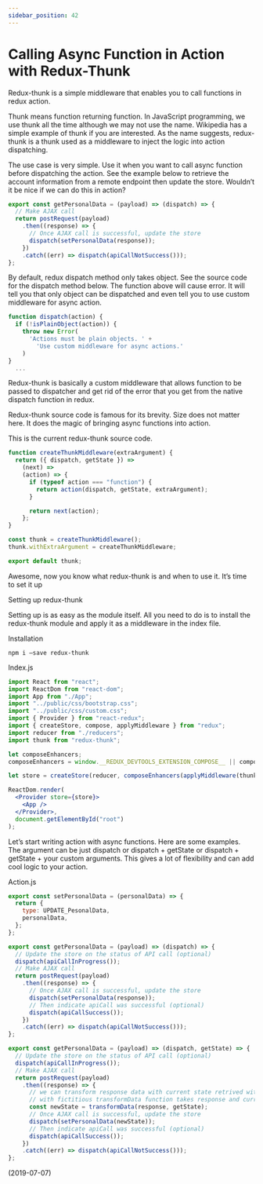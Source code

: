 ```yaml
---
sidebar_position: 42
---
```


# Calling Async Function in Action with Redux-Thunk

Redux-thunk is a simple middleware that enables you to call functions in redux action.

Thunk means function returning function. In JavaScript programming, we use thunk all the time although we may not use the name. Wikipedia has a simple example of thunk if you are interested. As the name suggests, redux-thunk is a thunk used as a middleware to inject the logic into action dispatching.

The use case is very simple. Use it when you want to call async function before dispatching the action. See the example below to retrieve the account information from a remote endpoint then update the store. Wouldn’t it be nice if we can do this in action?

```jsx
export const getPersonalData = (payload) => (dispatch) => {
  // Make AJAX call
  return postRequest(payload)
    .then((response) => {
      // Once AJAX call is successful, update the store
      dispatch(setPersonalData(response));
    })
    .catch((err) => dispatch(apiCallNotSuccess()));
};
```

By default, redux dispatch method only takes object. See the source code for the dispatch method below. The function above will cause error. It will tell you that only object can be dispatched and even tell you to use custom middleware for async action.

```jsx
function dispatch(action) {
  if (!isPlainObject(action)) {
    throw new Error(
      'Actions must be plain objects. ' +
        'Use custom middleware for async actions.'
    )
}
  ...
```

Redux-thunk is basically a custom middleware that allows function to be passed to dispatcher and get rid of the error that you get from the native dispatch function in redux.

Redux-thunk source code is famous for its brevity. Size does not matter here. It does the magic of bringing async functions into action.

This is the current redux-thunk source code.

```jsx
function createThunkMiddleware(extraArgument) {
  return ({ dispatch, getState }) =>
    (next) =>
    (action) => {
      if (typeof action === "function") {
        return action(dispatch, getState, extraArgument);
      }

      return next(action);
    };
}

const thunk = createThunkMiddleware();
thunk.withExtraArgument = createThunkMiddleware;

export default thunk;
```

Awesome, now you know what redux-thunk is and when to use it. It’s time to set it up

Setting up redux-thunk

Setting up is as easy as the module itself. All you need to do is to install the redux-thunk module and apply it as a middleware in the index file.

Installation

`npm i –save redux-thunk`

Index.js

```jsx
import React from "react";
import ReactDom from "react-dom";
import App from "./App";
import "../public/css/bootstrap.css";
import "../public/css/custom.css";
import { Provider } from "react-redux";
import { createStore, compose, applyMiddleware } from "redux";
import reducer from "./reducers";
import thunk from "redux-thunk";

let composeEnhancers;
composeEnhancers = window.__REDUX_DEVTOOLS_EXTENSION_COMPOSE__ || compose;

let store = createStore(reducer, composeEnhancers(applyMiddleware(thunk)));

ReactDom.render(
  <Provider store={store}>
    <App />
  </Provider>,
  document.getElementById("root")
);
```

Let’s start writing action with async functions. Here are some examples. The argument can be just dispatch or dispatch + getState or dispatch + getState + your custom arguments. This gives a lot of flexibility and can add cool logic to your action.

Action.js

```jsx
export const setPersonalData = (personalData) => {
  return {
    type: UPDATE_PesonalData,
    personalData,
  };
};

export const getPersonalData = (payload) => (dispatch) => {
  // Update the store on the status of API call (optional)
  dispatch(apiCallInProgress());
  // Make AJAX call
  return postRequest(payload)
    .then((response) => {
      // Once AJAX call is successful, update the store
      dispatch(setPersonalData(response));
      // Then indicate apiCall was successful (optional)
      dispatch(apiCallSuccess());
    })
    .catch((err) => dispatch(apiCallNotSuccess()));
};

export const getPersonalData = (payload) => (dispatch, getState) => {
  // Update the store on the status of API call (optional)
  dispatch(apiCallInProgress());
  // Make AJAX call
  return postRequest(payload)
    .then((response) => {
      // we can transform response data with current state retrived with getState
      // with fictitious transformData function takes response and current state.
      const newState = transformData(response, getState);
      // Once AJAX call is successful, update the store
      dispatch(setPersonalData(newState));
      // Then indicate apiCall was successful (optional)
      dispatch(apiCallSuccess());
    })
    .catch((err) => dispatch(apiCallNotSuccess()));
};
```

(2019-07-07)
